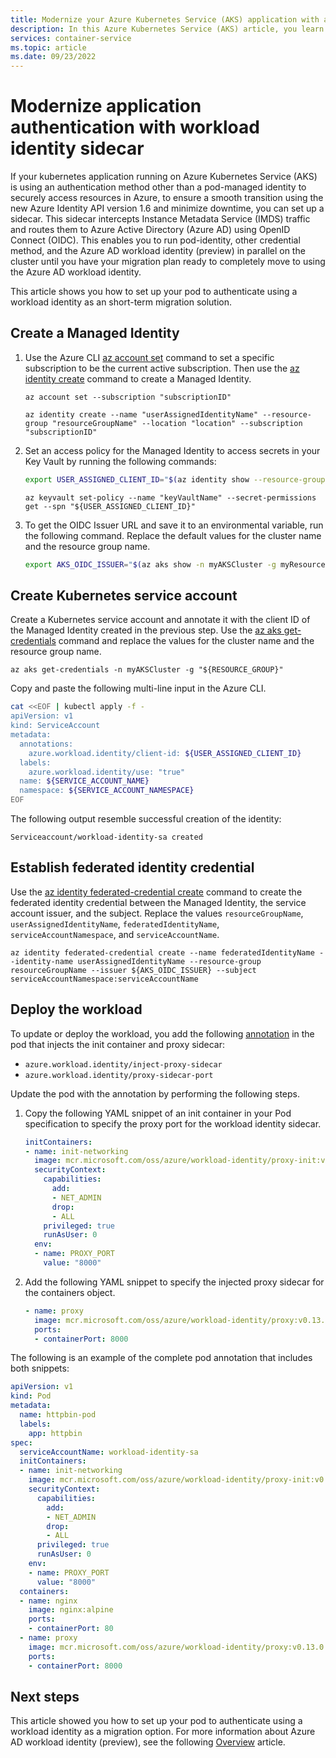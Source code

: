 ```yaml
---
title: Modernize your Azure Kubernetes Service (AKS) application with a workload identity sidecar
description: In this Azure Kubernetes Service (AKS) article, you learn how to configure your Azure Kubernetes Service pod to authenticate with the workload identity sidecar.
services: container-service
ms.topic: article
ms.date: 09/23/2022
---
```


# Modernize application authentication with workload identity sidecar

If your kubernetes application running on Azure Kubernetes Service (AKS) is using an authentication method other than a pod-managed identity to securely access resources in Azure, to ensure a smooth transition using the new Azure Identity API version 1.6 and minimize downtime, you can set up a sidecar. This sidecar intercepts Instance Metadata Service (IMDS) traffic and routes them to Azure Active Directory (Azure AD) using OpenID Connect (OIDC). This enables you to run pod-identity, other credential method, and the Azure AD workload identity (preview) in parallel on the cluster until you have your migration plan ready to completely move to using the Azure AD workload identity.

This article shows you how to set up your pod to authenticate using a workload identity as an short-term migration solution.

## Create a Managed Identity

1. Use the Azure CLI [az account set][az-account-set] command to set a specific subscription to be the current active subscription. Then use the [az identity create][az-identity-create] command to create a Managed Identity.

    ```azurecli
    az account set --subscription "subscriptionID"
    ```

    ```azurecli
    az identity create --name "userAssignedIdentityName" --resource-group "resourceGroupName" --location "location" --subscription "subscriptionID"
    ```

2. Set an access policy for the Managed Identity to access secrets in your Key Vault by running the following commands:

    ```bash
    export USER_ASSIGNED_CLIENT_ID="$(az identity show --resource-group "resourceGroupName" --name "userAssignedIdentityName" --query 'clientId' -otsv)"
    ```

    ```azurecli
    az keyvault set-policy --name "keyVaultName" --secret-permissions get --spn "${USER_ASSIGNED_CLIENT_ID}"
    ```

3. To get the OIDC Issuer URL and save it to an environmental variable, run the following command. Replace the default values for the cluster name and the resource group name.

    ```bash
    export AKS_OIDC_ISSUER="$(az aks show -n myAKSCluster -g myResourceGroup --query "oidcIssuerProfile.issuerUrl" -otsv)"
    ```

## Create Kubernetes service account

Create a Kubernetes service account and annotate it with the client ID of the Managed Identity created in the previous step. Use the [az aks get-credentials][az-aks-get-credentials] command and replace the values for the cluster name and the resource group name.

```azurecli
az aks get-credentials -n myAKSCluster -g "${RESOURCE_GROUP}"
```

Copy and paste the following multi-line input in the Azure CLI.

```bash
cat <<EOF | kubectl apply -f -
apiVersion: v1
kind: ServiceAccount
metadata:
  annotations:
    azure.workload.identity/client-id: ${USER_ASSIGNED_CLIENT_ID}
  labels:
    azure.workload.identity/use: "true"
  name: ${SERVICE_ACCOUNT_NAME}
  namespace: ${SERVICE_ACCOUNT_NAMESPACE}
EOF
```

The following output resemble successful creation of the identity:

```output
Serviceaccount/workload-identity-sa created
```

## Establish federated identity credential

Use the [az identity federated-credential create][az-identity-federated-credential-create] command to create the federated identity credential between the Managed Identity, the service account issuer, and the subject. Replace the values `resourceGroupName`, `userAssignedIdentityName`, `federatedIdentityName`, `serviceAccountNamespace`, and `serviceAccountName`.

```azurecli
az identity federated-credential create --name federatedIdentityName --identity-name userAssignedIdentityName --resource-group resourceGroupName --issuer ${AKS_OIDC_ISSUER} --subject serviceAccountNamespace:serviceAccountName
```

## Deploy the workload

To update or deploy the workload, you add the following [annotation][pod-annotations] in the pod that injects the init container and proxy sidecar:

* `azure.workload.identity/inject-proxy-sidecar`
* `azure.workload.identity/proxy-sidecar-port`

Update the pod with the annotation by performing the following steps.

1. Copy the following YAML snippet of an init container in your Pod specification to specify the proxy port for the workload identity sidecar.

    ```yml
    initContainers:
    - name: init-networking
      image: mcr.microsoft.com/oss/azure/workload-identity/proxy-init:v0.13.0
      securityContext:
        capabilities:
          add:
          - NET_ADMIN
          drop:
          - ALL
        privileged: true
        runAsUser: 0
      env:
      - name: PROXY_PORT
        value: "8000"
    ```

2. Add the following YAML snippet to specify the injected proxy sidecar for the containers object.

    ```yml
    - name: proxy
      image: mcr.microsoft.com/oss/azure/workload-identity/proxy:v0.13.0
      ports:
      - containerPort: 8000
    ```

The following is an example of the complete pod annotation that includes both snippets:

```yml
apiVersion: v1
kind: Pod
metadata:
  name: httpbin-pod
  labels:
    app: httpbin
spec:
  serviceAccountName: workload-identity-sa
  initContainers:
  - name: init-networking
    image: mcr.microsoft.com/oss/azure/workload-identity/proxy-init:v0.13.0
    securityContext:
      capabilities:
        add:
        - NET_ADMIN
        drop:
        - ALL
      privileged: true
      runAsUser: 0
    env:
    - name: PROXY_PORT
      value: "8000"
  containers:
  - name: nginx
    image: nginx:alpine
    ports:
    - containerPort: 80
  - name: proxy
    image: mcr.microsoft.com/oss/azure/workload-identity/proxy:v0.13.0
    ports:
    - containerPort: 8000
```

## Next steps

This article showed you how to set up your pod to authenticate using a workload identity as a migration option. For more information about Azure AD workload identity (preview), see the following [Overview][workload-identity-overview] article.

<!-- INTERNAL LINKS -->
[pod-annotations]: workload-identity-overview.md#service-account-labels-and-annotations
[create-key-vault-azure-cli]: ../key-vault/general/quick-create-cli.md
[az-identity-create]: /cli/azure/identity#az-identity-create
[az-account-set]: /cli/azure/account#az-account-set
[az-aks-get-credentials]: /cli/azure/aks#az-aks-get-credentials
[workload-identity-overview]: workload-identity-overview.md
[az-identity-federated-credential-create]: /cli/azure/identity/federated-credential#az-identity-federated-credential-create

<!-- EXTERNAL LINKS -->
[kubectl-describe]: https://kubernetes.io/docs/reference/generated/kubectl/kubectl-commands#describe